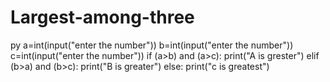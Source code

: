 # Largest-among-three
py
a=int(input("enter the number"))
b=int(input("enter the number"))
c=int(input("enter the number"))
if (a>b) and (a>c):
 print("A is grester")
elif (b>a) and (b>c):
  print("B is greater")
else:
 print("c is greatest")
